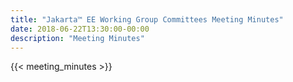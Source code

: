 ```yaml
---
title: "Jakarta™ EE Working Group Committees Meeting Minutes"
date: 2018-06-22T13:30:00-00:00
description: "Meeting Minutes"
---
```


{{< meeting_minutes >}}